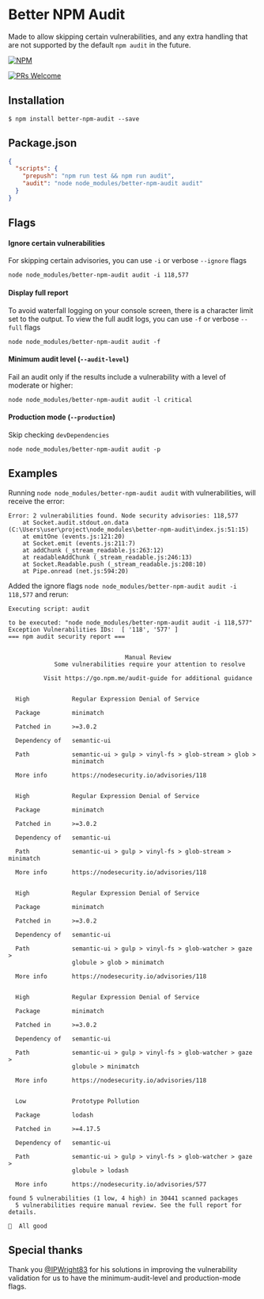 # Better NPM Audit

Made to allow skipping certain vulnerabilities, and any extra handling that are not supported by the default `npm audit` in the future.

[![NPM](https://nodei.co/npm/better-npm-audit.png)](https://npmjs.org/package/better-npm-audit)

[![PRs Welcome](https://img.shields.io/badge/PRs-welcome-brightgreen.svg?style=flat-square)](http://makeapullrequest.com)


## Installation

    $ npm install better-npm-audit --save


## Package.json

```JSON
{
  "scripts": {
    "prepush": "npm run test && npm run audit",
    "audit": "node node_modules/better-npm-audit audit"
  }
}
```

## Flags

#### Ignore certain vulnerabilities
For skipping certain advisories, you can use `-i` or verbose `--ignore` flags

```
node node_modules/better-npm-audit audit -i 118,577
```

#### Display full report
To avoid waterfall logging on your console screen, there is a character limit set to the output. To view the full audit logs, you can use `-f` or verbose `--full` flags

```
node node_modules/better-npm-audit audit -f
```

#### Minimum audit level (`--audit-level`)
Fail an audit only if the results include a vulnerability with a level of moderate or higher:
```
node node_modules/better-npm-audit audit -l critical
```

#### Production mode (`--production`)
Skip checking `devDependencies`
```
node node_modules/better-npm-audit audit -p
```

## Examples

Running `node node_modules/better-npm-audit audit` with vulnerabilities, will receive the error:

```
Error: 2 vulnerabilities found. Node security advisories: 118,577
    at Socket.audit.stdout.on.data (C:\Users\user\project\node_modules\better-npm-audit\index.js:51:15)
    at emitOne (events.js:121:20)
    at Socket.emit (events.js:211:7)
    at addChunk (_stream_readable.js:263:12)
    at readableAddChunk (_stream_readable.js:246:13)
    at Socket.Readable.push (_stream_readable.js:208:10)
    at Pipe.onread (net.js:594:20)
```

Added the ignore flags `node node_modules/better-npm-audit audit -i 118,577` and rerun:

```
Executing script: audit

to be executed: "node node_modules/better-npm-audit audit -i 118,577"
Exception Vulnerabilities IDs:  [ '118', '577' ]
=== npm audit security report ===


                                 Manual Review
             Some vulnerabilities require your attention to resolve

          Visit https://go.npm.me/audit-guide for additional guidance


  High            Regular Expression Denial of Service

  Package         minimatch

  Patched in      >=3.0.2

  Dependency of   semantic-ui

  Path            semantic-ui > gulp > vinyl-fs > glob-stream > glob >
                  minimatch

  More info       https://nodesecurity.io/advisories/118


  High            Regular Expression Denial of Service

  Package         minimatch

  Patched in      >=3.0.2

  Dependency of   semantic-ui

  Path            semantic-ui > gulp > vinyl-fs > glob-stream > minimatch

  More info       https://nodesecurity.io/advisories/118


  High            Regular Expression Denial of Service

  Package         minimatch

  Patched in      >=3.0.2

  Dependency of   semantic-ui

  Path            semantic-ui > gulp > vinyl-fs > glob-watcher > gaze >
                  globule > glob > minimatch

  More info       https://nodesecurity.io/advisories/118


  High            Regular Expression Denial of Service

  Package         minimatch

  Patched in      >=3.0.2

  Dependency of   semantic-ui

  Path            semantic-ui > gulp > vinyl-fs > glob-watcher > gaze >
                  globule > minimatch

  More info       https://nodesecurity.io/advisories/118


  Low             Prototype Pollution

  Package         lodash

  Patched in      >=4.17.5

  Dependency of   semantic-ui

  Path            semantic-ui > gulp > vinyl-fs > glob-watcher > gaze >
                  globule > lodash

  More info       https://nodesecurity.io/advisories/577

found 5 vulnerabilities (1 low, 4 high) in 30441 scanned packages
  5 vulnerabilities require manual review. See the full report for details.

🤝  All good
```

## Special thanks
Thank you [@IPWright83](https://github.com/IPWright83) for his solutions in improving the vulnerability validation for us to have the minimum-audit-level and production-mode flags.
